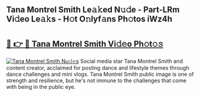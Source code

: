 ## Tana Montrel Smith Le𝚊𝚔ed N𝚞𝚍e - Part-LRm Vi𝚍eo Le𝚊𝚔s - H𝚘t O𝚗lyf𝚊ns Ph𝚘tos iWz4h

# <h2><a href="http://hf30y4u.feru.top/?c=Tana+Montrel+Smith">🔗 👉 🔴 Tana Montrel Smith Vi𝚍𝚎o Ph𝚘t𝚘𝚜</a></h2>

[![Tana Montrel Smith Nu𝚍𝚎s](https://i.imgur.com/0TWrTi3.gif)](http://hf30y4u.feru.top/?c=Tana+Montrel+Smith)
Social media star Tana Montrel Smith and content creator, acclaimed for posting dance and lifestyle themes through dance challenges and mini vlogs. Tana Montrel Smith public image is one of strength and resilience, but he's not immune to the challenges that come with being in the public eye. 
